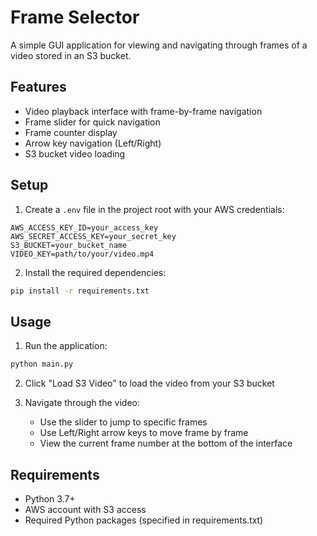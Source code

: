 # Frame Selector

A simple GUI application for viewing and navigating through frames of a video stored in an S3 bucket.

## Features

- Video playback interface with frame-by-frame navigation
- Frame slider for quick navigation
- Frame counter display
- Arrow key navigation (Left/Right)
- S3 bucket video loading

## Setup

1. Create a `.env` file in the project root with your AWS credentials:

```
AWS_ACCESS_KEY_ID=your_access_key
AWS_SECRET_ACCESS_KEY=your_secret_key
S3_BUCKET=your_bucket_name
VIDEO_KEY=path/to/your/video.mp4
```

2. Install the required dependencies:

```bash
pip install -r requirements.txt
```

## Usage

1. Run the application:

```bash
python main.py
```

2. Click "Load S3 Video" to load the video from your S3 bucket
3. Navigate through the video:

   - Use the slider to jump to specific frames
   - Use Left/Right arrow keys to move frame by frame
   - View the current frame number at the bottom of the interface

## Requirements

- Python 3.7+
- AWS account with S3 access
- Required Python packages (specified in requirements.txt)
